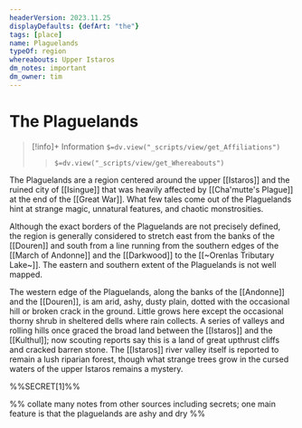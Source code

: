 ```yaml
---
headerVersion: 2023.11.25
displayDefaults: {defArt: "the"}
tags: [place]
name: Plaguelands
typeOf: region
whereabouts: Upper Istaros
dm_notes: important
dm_owner: tim
---
```

# The Plaguelands
>[!info]+ Information
> `$=dv.view("_scripts/view/get_Affiliations")`
>> `$=dv.view("_scripts/view/get_Whereabouts")`

The Plaguelands are a region centered around the upper [[Istaros]] and the ruined city of [[Isingue]] that was heavily affected by [[Cha'mutte's Plague]] at the end of the [[Great War]]. What few tales come out of the Plaguelands hint at strange magic, unnatural features, and chaotic monstrosities. 

Although the exact borders of the Plaguelands are not precisely defined, the region is generally considered to stretch east from the banks of the [[Douren]] and south from a line running from the southern edges of the [[March of Andonne]] and the [[Darkwood]] to the [[~Orenlas Tributary Lake~]]. The eastern and southern extent of the Plaguelands is not well mapped. 

The western edge of the Plaguelands, along the banks of the [[Andonne]] and the [[Douren]], is am arid, ashy, dusty plain, dotted with the occasional hill or broken crack in the ground. Little grows here except the occasional thorny shrub in sheltered dells where rain collects. A series of valleys and rolling hills once graced the broad land between the [[Istaros]] and the [[Kulthul]]; now scouting reports say this is a land of great upthrust cliffs and cracked barren stone. The [[Istaros]] river valley itself is reported to remain a lush riparian forest, though what strange trees grow in the cursed waters of the upper Istaros remains a mystery. 

%%SECRET[1]%%

%% collate many notes from other sources including secrets; one main feature is that the plaguelands are ashy and dry %%


